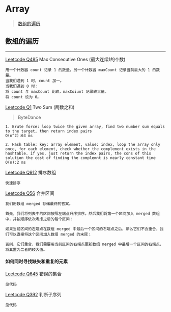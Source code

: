 # Array
> [数组的遍历](#数组的遍历)

## 数组的遍历
---
[Leetcode Q485](java_src/485.最大连续1的个数.java) Max Consecutive Ones (最大连续1的个数)
```
用一个计数器 count 记录 1 的数量，另一个计数器 maxCount 记录当前最大的 1 的数量。
当我们遇到 1 时，count 加一。
当我们遇到 0 时：
将 count 与 maxCount 比较，maxCoiunt 记录较大值。
将 count 设为 0。
```


[Leetcode Q1](java_src/1.两数之和.java) Two Sum (两数之和)
> ByteDance
```
1. Brute force: loop twice the given array, find two number sum equals to the target, then return index pairs 
O(n^2):63 ms
```
```
2. Hash table: key: array element, value: index, loop the array only once, for each element, check whether the complement exists in the hashtable. if yes, just return the index pairs, the cons of this solution the cost of finding the complemnt is nearly constant time
O(n):2 ms
```

[Leetcode Q912](java_src/912.排序数组.java) 排序数组
```
快速排序
```

[Leetcode Q56](java_src/56.合并区间.java) 合并区间
```
我们用数组 merged 存储最终的答案。

首先，我们将列表中的区间按照左端点升序排序。然后我们将第一个区间加入 merged 数组中，并按顺序依次考虑之后的每个区间：

如果当前区间的左端点在数组 merged 中最后一个区间的右端点之后，那么它们不会重合，我们可以直接将这个区间加入数组 merged 的末尾；

否则，它们重合，我们需要用当前区间的右端点更新数组 merged 中最后一个区间的右端点，将其置为二者的较大值。
```
#### 如何同时寻找缺失和重复的元素
[Leetcode Q645](java_src/645.错误的集合.java) 错误的集合
```
见代码
```

[Leetcode Q392](java_src/392.判断子序列.java) 判断子序列
```
见代码
```
